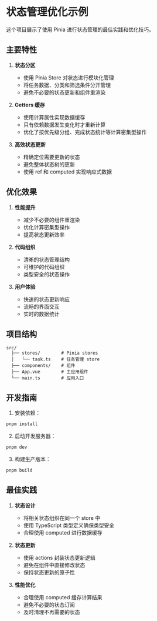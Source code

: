 # 状态管理优化示例

这个项目展示了使用 Pinia 进行状态管理的最佳实践和优化技巧。

## 主要特性

1. **状态分区**

   - 使用 Pinia Store 对状态进行模块化管理
   - 将任务数据、分类和筛选条件分开管理
   - 避免不必要的状态更新和组件重渲染

2. **Getters 缓存**

   - 使用计算属性实现数据缓存
   - 只有依赖数据发生变化时才重新计算
   - 优化了按优先级分组、完成状态统计等计算密集型操作

3. **高效状态更新**
   - 精确定位需要更新的状态
   - 避免整体状态树的更新
   - 使用 ref 和 computed 实现响应式数据

## 优化效果

1. **性能提升**

   - 减少不必要的组件重渲染
   - 优化计算密集型操作
   - 提高状态更新效率

2. **代码组织**

   - 清晰的状态管理结构
   - 可维护的代码组织
   - 类型安全的状态操作

3. **用户体验**
   - 快速的状态更新响应
   - 流畅的界面交互
   - 实时的数据统计

## 项目结构

```
src/
  ├── stores/        # Pinia stores
  │   └── task.ts    # 任务管理 store
  ├── components/    # 组件
  ├── App.vue        # 主应用组件
  └── main.ts        # 应用入口
```

## 开发指南

1. 安装依赖：

```bash
pnpm install
```

2. 启动开发服务器：

```bash
pnpm dev
```

3. 构建生产版本：

```bash
pnpm build
```

## 最佳实践

1. **状态设计**

   - 将相关状态组织在同一个 store 中
   - 使用 TypeScript 类型定义确保类型安全
   - 合理使用 computed 进行数据缓存

2. **状态更新**

   - 使用 actions 封装状态更新逻辑
   - 避免在组件中直接修改状态
   - 保持状态更新的原子性

3. **性能优化**
   - 合理使用 computed 缓存计算结果
   - 避免不必要的状态订阅
   - 及时清理不再需要的状态
